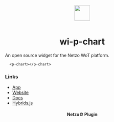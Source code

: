 <div align="center">
  <a href="https://netzo.io" target="_blank" >
    <img height="50" src="https://raw.githubusercontent.com/netzoio/plugins/main/plugins/widgets/wi-p-chart/src/assets/icon.svg" style="margin: 12px 0px">
  </a>

  <h1>wi-p-chart</h1>
</div>

An open source widget for the Netzo WoT platform.

```showcase
  <p-chart></p-chart>
```

### Links

- [App](https://app.netzo.io)
- [Website](https://netzo.io)
- [Docs](https://docs.netzo.io)
- [Hybrids.js](https://hybrids.js.org)

<div align="center">
  <h4>Netzo© Plugin</h4>
</div>
